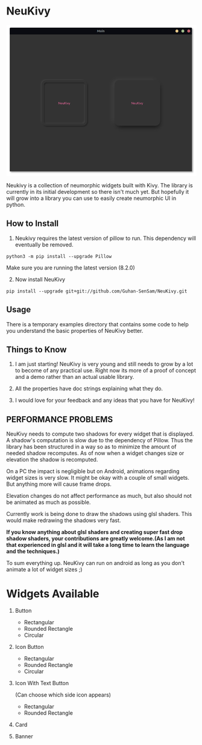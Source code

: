# NeuKivy

![demo](https://github.com/Guhan-SenSam/NeuKivy/blob/main/images/demo.png)

Neukivy is a collection of neumorphic widgets built with Kivy. The library is currently in its initial development so there isn't much yet. But hopefully it will grow into a library you can use to easily create neumorphic UI in python.

## How to Install
1. Neukivy requires the latest version of pillow to run. This dependency will eventually be removed.
```
python3 -m pip install --upgrade Pillow
```
Make sure you are running the latest version (8.2.0)

2. Now install NeuKivy
```
pip install --upgrade git+git://github.com/Guhan-SenSam/NeuKivy.git
```

## Usage

There is a temporary examples directory that contains some code to help you understand the basic properties of NeuKivy better.

## Things to Know

1. I am just starting! NeuKivy is very young and still needs to grow by a lot to become of any practical use. Right now its more of a proof of concept and a demo rather than an actual usable library.

2. All the properties have doc strings explaining what they do.

3. I would love for your feedback and any ideas that you have for NeuKivy!

## PERFORMANCE PROBLEMS

NeuKivy needs to compute two shadows for every widget that is displayed. A shadow's computation is slow due to the dependency of Pillow. Thus the library has been structured in a way so as to minimize the amount of needed shadow recomputes. As of now when a widget changes size or elevation the shadow is recomputed.

On a PC the impact is negligible but on Android, animations regarding widget sizes is very slow. It might be okay with a couple of small widgets. But anything more will cause frame drops.

Elevation changes do not affect performance as much, but also should not be animated as much as possible.

Currently work is being done to draw the shadows using glsl shaders. This would make redrawing the shadows very fast.

**If you know anything about glsl shaders and creating super fast drop shadow shaders, your contributions are greatly welcome.(As I am not that experienced in glsl and it will take a long time to learn the language and the techniques.)**

To sum everything up. NeuKivy can run on android as long as you don't animate a lot of widget sizes ;)  

# Widgets Available
1. Button
    - Rectangular
    - Rounded Rectangle
    - Circular
2. Icon Button
    - Rectangular
    - Rounded Rectangle
    - Circular
3. Icon With Text Button

    (Can choose which side icon appears)
    - Rectangular
    - Rounded Rectangle

4. Card

5. Banner
